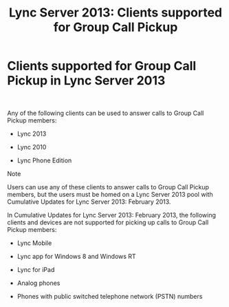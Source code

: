 ﻿---
title: 'Lync Server 2013: Clients supported for Group Call Pickup'
TOCTitle: Clients supported for Group Call Pickup
ms:assetid: f4d4975a-ba15-4be5-9078-7b3e0bf2d706
ms:mtpsurl: https://technet.microsoft.com/en-us/library/JJ945655(v=OCS.15)
ms:contentKeyID: 51541527
ms.date: 07/23/2014
mtps_version: v=OCS.15
---

# Clients supported for Group Call Pickup in Lync Server 2013

 


Any of the following clients can be used to answer calls to Group Call Pickup members:

  - Lync 2013

  - Lync 2010

  - Lync Phone Edition


> [!NOTE]
> Users can use any of these clients to answer calls to Group Call Pickup members, but the users must be homed on a Lync Server 2013 pool with Cumulative Updates for Lync Server 2013: February 2013.



In Cumulative Updates for Lync Server 2013: February 2013, the following clients and devices are not supported for picking up calls to Group Call Pickup members:

  - Lync Mobile

  - Lync app for Windows 8 and Windows RT

  - Lync for iPad

  - Analog phones

  - Phones with public switched telephone network (PSTN) numbers

